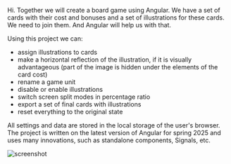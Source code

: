 Hi. Together we will create a board game using Angular.
We have a set of cards with their cost and bonuses and a set of illustrations for these cards. We need to join them. And Angular will help us with that.

Using this project we can:
* assign illustrations to cards
* make a horizontal reflection of the illustration, if it is visually advantageous (part of the image is hidden under the elements of the card cost)
* rename a game unit
* disable or enable illustrations
* switch screen split modes in percentage ratio
* export a set of final cards with illustrations
* reset everything to the original state

All settings and data are stored in the local storage of the user's browser.
The project is written on the latest version of Angular for spring 2025 and uses many innovations, such as standalone components, Signals, etc.

![screenshot]([https://prnt.sc/ZR8SS8cKvOOO](https://i.ibb.co/sJ9pn8pW/image.png))
